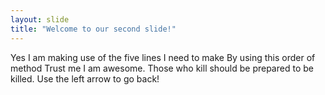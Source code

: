 ```yaml
---
layout: slide
title: "Welcome to our second slide!"
---
```

Yes
I am making use of the five lines I need to make
By using this order of method
Trust me I am awesome.
Those who kill should be prepared to be killed.
Use the left arrow to go back!
